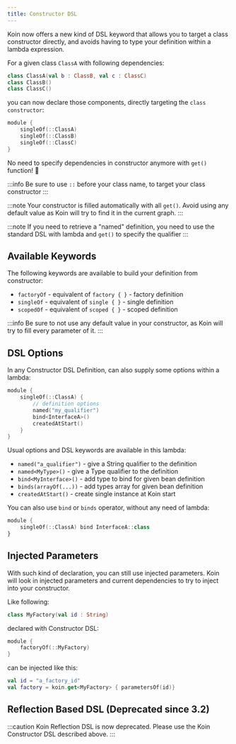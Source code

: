 ```yaml
---
title: Constructor DSL
---
```


Koin now offers a new kind of DSL keyword that allows you to target a class constructor directly, and avoids having to type your definition within a lambda expression.

For a given class `ClassA` with following dependencies:

```kotlin
class ClassA(val b : ClassB, val c : ClassC)
class ClassB()
class ClassC()
```

you can now declare those components, directly targeting the `class constructor`:

```kotlin
module {
    singleOf(::ClassA)
    singleOf(::ClassB)
    singleOf(::ClassC)
}
```

No need to specify dependencies in constructor anymore with `get()` function! 🎉

:::info
Be sure to use `::` before your class name, to target your class constructor
:::

:::note
Your constructor is filled automatically with all `get()`. Avoid using any default value as Koin will try to find it in the current graph.
:::

:::note
If you need to retrieve a "named" definition, you need to use the standard DSL with lambda and `get()` to specify the qualifier
:::

## Available Keywords

The following keywords are available to build your definition from constructor:

* `factoryOf` - equivalent of `factory { }` - factory definition
* `singleOf` - equivalent of `single { }` - single definition
* `scopedOf` - equivalent of `scoped { }` - scoped definition

:::info
Be sure to not use any default value in your constructor, as Koin will try to fill every parameter of it.
:::

## DSL Options

In any Constructor DSL Definition, can also supply some options within a lambda:

```kotlin
module {
    singleOf(::ClassA) { 
        // definition options
        named("my_qualifier")
        bind<InterfaceA>()
        createdAtStart()
    }
}
```

Usual options and DSL keywords are available in this lambda:

* `named("a_qualifier")` - give a String qualifier to the definition
* `named<MyType>()` - give a Type qualifier to the definition
* `bind<MyInterface>()` - add type to bind for given bean definition
* `binds(arrayOf(...))` - add types array for given bean definition
* `createdAtStart()` - create single instance at Koin start

You can also use `bind` or `binds` operator, without any need of lambda:

```kotlin
module {
    singleOf(::ClassA) bind InterfaceA::class
}
```

## Injected Parameters

With such kind of declaration, you can still use injected parameters. Koin will look in injected parameters and current dependencies to try to inject into your constructor.

Like following:

```kotlin
class MyFactory(val id : String)
```

declared with Constructor DSL:

```kotlin
module {
    factoryOf(::MyFactory)
}
```

can be injected like this:

```kotlin
val id = "a_factory_id"
val factory = koin.get<MyFactory> { parametersOf(id)}
```


## Reflection Based DSL (Deprecated since 3.2)

:::caution
Koin Reflection DSL is now deprecated. Please use the Koin Constructor DSL described above.
:::
